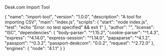 Desk.com Import Tool

{
  "name": "import-tool",
  "version": "1.0.0",
  "description": "A tool for importing CSV",
  "main": "index.js",
  "scripts": {
    "start": "node index.js",
    "test": "echo \"Error: no test specified\" && exit 1"
  },
  "author": "",
  "license": "ISC",
  "dependencies": {
    "body-parser": "^1.15.2",
    "cookie-parser": "^1.4.3",
    "express": "^4.14.0",
    "express-session": "^1.14.0",
    "papaparse": "^4.1.2",
    "passport": "^0.3.2",
    "passport-deskcom": "0.0.2",
    "request": "^2.72.0"
  },
  "engines": {
    "node": "4.1.1"
  }
}
